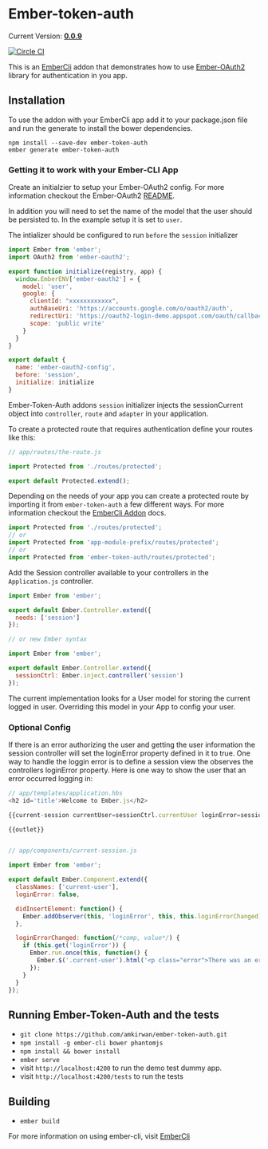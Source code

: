 # Ember-token-auth

Current Version: **[0.0.9](https://github.com/amkirwan/ember-token-auth/releases/tag/v0.0.9)**

[![Circle CI](https://circleci.com/gh/amkirwan/ember-token-auth.svg?style=svg)](https://circleci.com/gh/amkirwan/ember-token-auth)


This is an [EmberCli](http://www.ember-cli.com/#developing-addons-and-blueprints) addon that demonstrates how to use [Ember-OAuth2](https://github.com/amkirwan/ember-oauth2) library for authentication in you app. 

## Installation

To use the addon with your EmberCli app add it to your package.json file and run the generate to install the bower dependencies.

```
npm install --save-dev ember-token-auth
ember generate ember-token-auth
```

### Getting it to work with your Ember-CLI App

Create an initialzier to setup your Ember-OAuth2 config. For more information checkout the Ember-OAuth2 [README](https://github.com/amkirwan/ember-oauth).

In addition you will need to set the name of the model that the user should be persisted to. In the example setup it is set to `user`.

The intializer should be configured to run `before` the `session` initializer

```javascript 
import Ember from 'ember';
import OAuth2 from 'ember-oauth2';

export function initialize(registry, app) {
  window.EmberENV['ember-oauth2'] = {
    model: 'user',
    google: {
      clientId: "xxxxxxxxxxxx",
      authBaseUri: 'https://accounts.google.com/o/oauth2/auth',
      redirectUri: 'https://oauth2-login-demo.appspot.com/oauth/callback',
      scope: 'public write'
    }
  }
}

export default {
  name: 'ember-oauth2-config', 
  before: 'session',
  initialize: initialize
}
```

Ember-Token-Auth addons `session` initializer injects the sessionCurrent object into `controller`, `route` and `adapter` in your application.

To create a protected route that requires authentication define your routes like this: 

```javascript
// app/routes/the-route.js

import Protected from './routes/protected';

export default Protected.extend();
```

Depending on the needs of your app you can create a protected route by importing it from `ember-token-auth` a few different ways. For more information checkout the [EmberCli Addon](http://www.ember-cli.com/#developing-addons-and-blueprints) docs.

```javascript
import Protected from './routes/protected';
// or 
import Protected from 'app-module-prefix/routes/protected';
// or
import Protected from 'ember-token-auth/routes/protected';
```

Add the Session controller available to your controllers in the `Application.js` controller.

```javascript
import Ember from 'ember';

export default Ember.Controller.extend({
  needs: ['session']
});

// or new Ember syntax

import Ember from 'ember';

export default Ember.Controller.extend({
  sessionCtrl: Ember.inject.controller('session')
});
```

The current implementation looks for a User model for storing the current logged in user. Overriding this
model in your App to config your user. 


### Optional Config

If there is an error authorizing the user and getting the user information the session controller will set the loginError property defined in it to true. One way to handle the loggin error is to define a session view the observes the controllers loginError property. Here is one way to show the user that an error occurred logging in: 

```javascript
// app/templates/application.hbs
<h2 id='title'>Welcome to Ember.js</h2>

{{current-session currentUser=sessionCtrl.currentUser loginError=sessionCtrl.loginError}}

{{outlet}}


// app/components/current-session.js

import Ember from 'ember';

export default Ember.Component.extend({
  classNames: ['current-user'],
  loginError: false,

  didInsertElement: function() {
    Ember.addObserver(this, 'loginError', this, this.loginErrorChanged);
  },

  loginErrorChanged: function(/*comp, value*/) {
    if (this.get('loginError')) {
      Ember.run.once(this, function() {
        Ember.$('.current-user').html('<p class="error">There was an error logging in. Please try again.</p>');
      });
    }
  }
});
```

## Running Ember-Token-Auth and the tests

* `git clone https://github.com/amkirwan/ember-token-auth.git`
* `npm install -g ember-cli bower phantomjs`
* `npm install && bower install`
* `ember serve`
* visit `http://localhost:4200` to run the demo test dummy app.
* visit `http://localhost:4200/tests` to run the tests


## Building

* `ember build`

For more information on using ember-cli, visit [EmberCli](http://www.ember-cli.com/)

